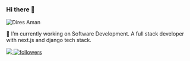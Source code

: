 ### Hi there 👋

<p align="left"> <img src="https://komarev.com/ghpvc/?username=dires318&label=Profile%20views&color=0e75b6&style=flat" alt="Dires Aman" /> </p>

🔭 I’m currently working on Software Development. A full stack developer with next.js and django tech stack.

<!--
📫 You can reach me 
**Dires318/Dires318** is a ✨ _special_ ✨ repository because its `README.md` (this file) appears on your GitHub profile.

Here are some ideas to get you started:

- 🔭 I’m currently working on ...
- 🌱 I’m currently learning ...
- 👯 I’m looking to collaborate on ...
- 🤔 I’m looking for help with ...
- 💬 Ask me about ...
- 📫 How to reach me: ...
- 😄 Pronouns: ...
- ⚡ Fun fact: ...
-->
<p>
   <a href="https://www.upwork.com/freelancers/~0161bcf21dc6173783">
       <img src="https://img.shields.io/badge/UpWork-6FDA44?style=for-the-badge&logo=Upwork&logoColor=white"/>   
   </a>
  <a href="https://github.com/dires318">
    <img alt="followers" title="Follow me on GitHub" src="https://img.shields.io/github/followers/dires318?color=236ad3&labelColor=1155ba&style=for-the-badge&logo=github&label=Follow"  target="_blank"/>
  </a>
</p>
